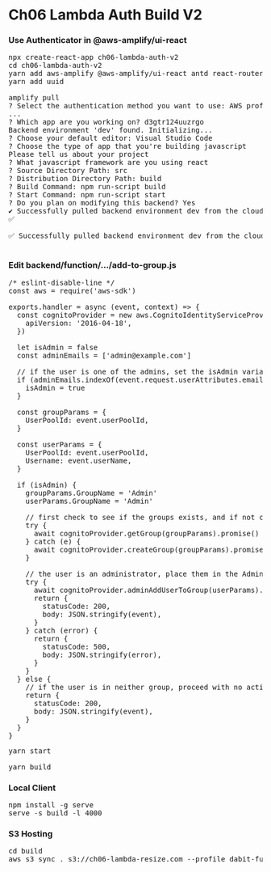 # Ch06 Lambda Auth Build V2

### Use Authenticator in @aws-amplify/ui-react

<pre>
npx create-react-app ch06-lambda-auth-v2
cd ch06-lambda-auth-v2
yarn add aws-amplify @aws-amplify/ui-react antd react-router-dom
yarn add uuid

amplify pull
? Select the authentication method you want to use: AWS profile
...
? Which app are you working on? d3gtr124uuzrgo
Backend environment 'dev' found. Initializing...
? Choose your default editor: Visual Studio Code
? Choose the type of app that you're building javascript
Please tell us about your project
? What javascript framework are you using react
? Source Directory Path: src
? Distribution Directory Path: build
? Build Command: npm run-script build
? Start Command: npm run-script start
? Do you plan on modifying this backend? Yes
✔ Successfully pulled backend environment dev from the cloud.
✅

✅ Successfully pulled backend environment dev from the cloud.

</pre>

### Edit backend/function/.../add-to-group.js

<pre>
/* eslint-disable-line */
const aws = require('aws-sdk')

exports.handler = async (event, context) => {
  const cognitoProvider = new aws.CognitoIdentityServiceProvider({
    apiVersion: '2016-04-18',
  })

  let isAdmin = false
  const adminEmails = ['admin@example.com']

  // if the user is one of the admins, set the isAdmin variable to true
  if (adminEmails.indexOf(event.request.userAttributes.email) !== -1) {
    isAdmin = true
  }

  const groupParams = {
    UserPoolId: event.userPoolId,
  }

  const userParams = {
    UserPoolId: event.userPoolId,
    Username: event.userName,
  }

  if (isAdmin) {
    groupParams.GroupName = 'Admin'
    userParams.GroupName = 'Admin'

    // first check to see if the groups exists, and if not create the group
    try {
      await cognitoProvider.getGroup(groupParams).promise()
    } catch (e) {
      await cognitoProvider.createGroup(groupParams).promise()
    }

    // the user is an administrator, place them in the Admin group
    try {
      await cognitoProvider.adminAddUserToGroup(userParams).promise()
      return {
        statusCode: 200,
        body: JSON.stringify(event),
      }
    } catch (error) {
      return {
        statusCode: 500,
        body: JSON.stringify(error),
      }
    }
  } else {
    // if the user is in neither group, proceed with no action
    return {
      statusCode: 200,
      body: JSON.stringify(event),
    }
  }
}
</pre>

<pre>
yarn start

yarn build
</pre>

### Local Client

<pre>
npm install -g serve
serve -s build -l 4000
</pre>

### S3 Hosting

<pre>
cd build
aws s3 sync . s3://ch06-lambda-resize.com --profile dabit-fullstack
</pre>

</pre>
